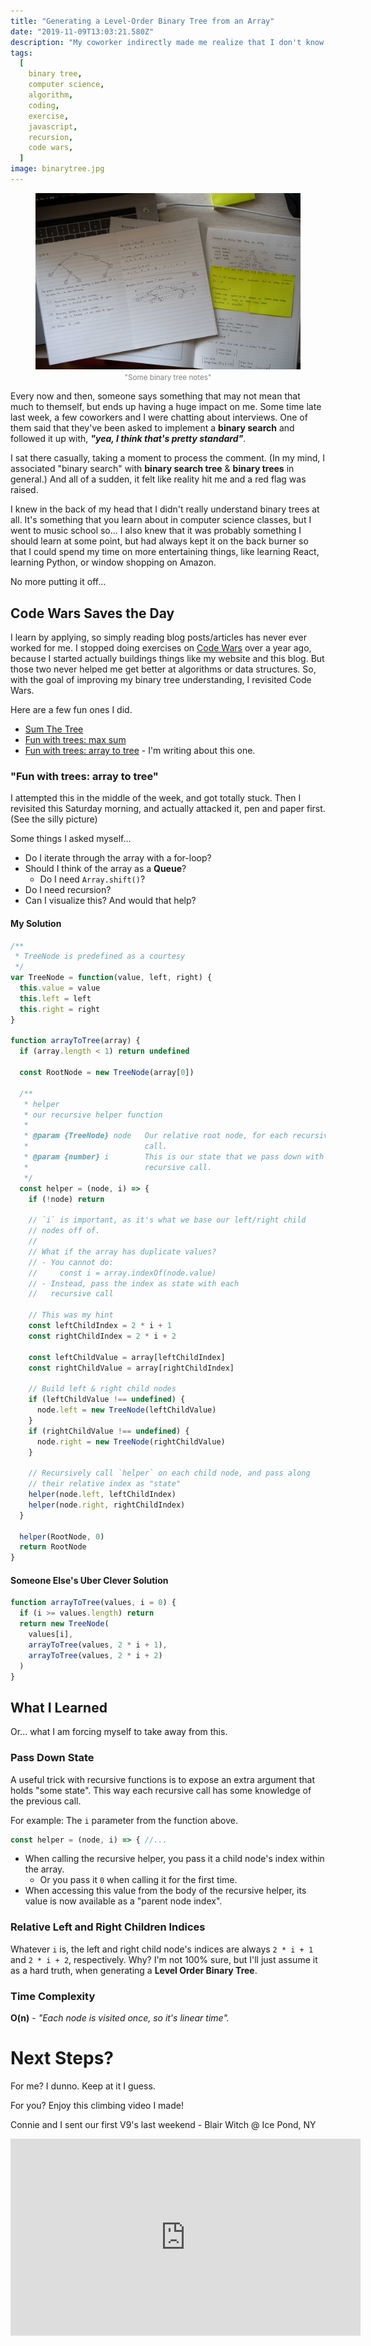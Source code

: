```yaml
---
title: "Generating a Level-Order Binary Tree from an Array"
date: "2019-11-09T13:03:21.580Z"
description: "My coworker indirectly made me realize that I don't know jack about binary trees. So I did some homework."
tags:
  [
    binary tree,
    computer science,
    algorithm,
    coding,
    exercise,
    javascript,
    recursion,
    code wars,
  ]
image: binarytree.jpg
---
```


<figure style="text-align: center">
  <img src="./binarytree.jpg"/ alt="binary tree notes">
  <small style="color: grey">"Some binary tree notes"</small>
</figure>

Every now and then, someone says something that may not mean that much to themself, but ends up having a huge impact on me. Some time late last week, a few coworkers and I were chatting about interviews. One of them said that they've been asked to implement a **binary search** and followed it up with, _**"yea, I think that's pretty standard"**_.

I sat there casually, taking a moment to process the comment. (In my mind, I associated "binary search" with **binary search tree** & **binary trees** in general.) And all of a sudden, it felt like reality hit me and a red flag was raised.

I knew in the back of my head that I didn't really understand binary trees at all. It's something that you learn about in computer science classes, but I went to music school so... I also knew that it was probably something I should learn at some point, but had always kept it on the back burner so that I could spend my time on more entertaining things, like learning React, learning Python, or window shopping on Amazon.

No more putting it off...

## Code Wars Saves the Day

I learn by applying, so simply reading blog posts/articles has never ever worked for me. I stopped doing exercises on [Code Wars](https://www.codewars.com/) over a year ago, because I started actually buildings things like my website and this blog. But those two never helped me get better at algorithms or data structures. So, with the goal of improving my binary tree understanding, I revisited Code Wars.

Here are a few fun ones I did.

- [Sum The Tree](https://www.codewars.com/kata/sum-the-tree/javascript)
- [Fun with trees: max sum](https://www.codewars.com/kata/fun-with-trees-max-sum/javascript)
- [Fun with trees: array to tree](https://www.codewars.com/kata/fun-with-trees-array-to-tree/javascript) - I'm writing about this one.

### "Fun with trees: array to tree"

I attempted this in the middle of the week, and got totally stuck. Then I revisited this Saturday morning, and actually attacked it, pen and paper first. (See the silly picture)

Some things I asked myself...

- Do I iterate through the array with a for-loop?
- Should I think of the array as a **Queue**?
  - Do I need `Array.shift()`?
- Do I need recursion?
- Can I visualize this? And would that help?

#### My Solution

```js
/**
 * TreeNode is predefined as a courtesy
 */
var TreeNode = function(value, left, right) {
  this.value = value
  this.left = left
  this.right = right
}

function arrayToTree(array) {
  if (array.length < 1) return undefined

  const RootNode = new TreeNode(array[0])

  /**
   * helper
   * our recursive helper function
   *
   * @param {TreeNode} node   Our relative root node, for each recursive
   *                          call.
   * @param {number} i        This is our state that we pass down with
   *                          recursive call.
   */
  const helper = (node, i) => {
    if (!node) return

    // `i` is important, as it's what we base our left/right child
    // nodes off of.
    //
    // What if the array has duplicate values?
    // - You cannot do:
    //     const i = array.indexOf(node.value)
    // - Instead, pass the index as state with each
    //   recursive call

    // This was my hint
    const leftChildIndex = 2 * i + 1
    const rightChildIndex = 2 * i + 2

    const leftChildValue = array[leftChildIndex]
    const rightChildValue = array[rightChildIndex]

    // Build left & right child nodes
    if (leftChildValue !== undefined) {
      node.left = new TreeNode(leftChildValue)
    }
    if (rightChildValue !== undefined) {
      node.right = new TreeNode(rightChildValue)
    }

    // Recursively call `helper` on each child node, and pass along
    // their relative index as "state"
    helper(node.left, leftChildIndex)
    helper(node.right, rightChildIndex)
  }

  helper(RootNode, 0)
  return RootNode
}
```

#### Someone Else's Uber Clever Solution

```js
function arrayToTree(values, i = 0) {
  if (i >= values.length) return
  return new TreeNode(
    values[i],
    arrayToTree(values, 2 * i + 1),
    arrayToTree(values, 2 * i + 2)
  )
}
```

## What I Learned

Or... what I am forcing myself to take away from this.

### Pass Down State

A useful trick with recursive functions is to expose an extra argument that holds "some state". This way each recursive call has some knowledge of the previous call.

For example: The `i` parameter from the function above.

```js
const helper = (node, i) => { //...
```

- When calling the recursive helper, you pass it a child node's index within the array.
  - Or you pass it `0` when calling it for the first time.
- When accessing this value from the body of the recursive helper, its value is now available as a "parent node index".

### Relative Left and Right Children Indices

Whatever `i` is, the left and right child node's indices are always `2 * i + 1` and `2 * i + 2`, respectively. Why? I'm not 100% sure, but I'll just assume it as a hard truth, when generating a **Level Order Binary Tree**.

### Time Complexity

**O(n)** - _"Each node is visited once, so it's linear time"._

# Next Steps?

For me? I dunno. Keep at it I guess.

For you? Enjoy this climbing video I made!

Connie and I sent our first V9's last weekend - Blair Witch @ Ice Pond, NY

<iframe width="560" height="315" src="https://www.youtube.com/embed/aoVjckUKNTQ" frameborder="0" allow="accelerometer; autoplay; encrypted-media; gyroscope; picture-in-picture" allowfullscreen></iframe>
